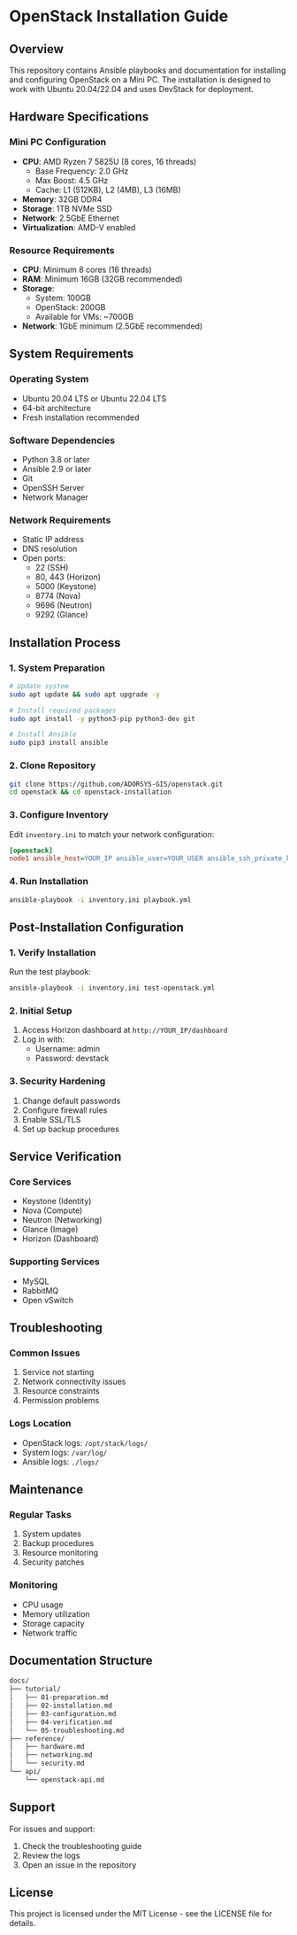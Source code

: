# OpenStack Installation Guide

## Overview

This repository contains Ansible playbooks and documentation for installing and configuring OpenStack on a Mini PC. The installation is designed to work with Ubuntu 20.04/22.04 and uses DevStack for deployment.

## Hardware Specifications

### Mini PC Configuration

- **CPU**: AMD Ryzen 7 5825U (8 cores, 16 threads)
  - Base Frequency: 2.0 GHz
  - Max Boost: 4.5 GHz
  - Cache: L1 (512KB), L2 (4MB), L3 (16MB)
- **Memory**: 32GB DDR4
- **Storage**: 1TB NVMe SSD
- **Network**: 2.5GbE Ethernet
- **Virtualization**: AMD-V enabled

### Resource Requirements

- **CPU**: Minimum 8 cores (16 threads)
- **RAM**: Minimum 16GB (32GB recommended)
- **Storage**:
  - System: 100GB
  - OpenStack: 200GB
  - Available for VMs: ~700GB
- **Network**: 1GbE minimum (2.5GbE recommended)

## System Requirements

### Operating System

- Ubuntu 20.04 LTS or Ubuntu 22.04 LTS
- 64-bit architecture
- Fresh installation recommended

### Software Dependencies

- Python 3.8 or later
- Ansible 2.9 or later
- Git
- OpenSSH Server
- Network Manager

### Network Requirements

- Static IP address
- DNS resolution
- Open ports:
  - 22 (SSH)
  - 80, 443 (Horizon)
  - 5000 (Keystone)
  - 8774 (Nova)
  - 9696 (Neutron)
  - 9292 (Glance)

## Installation Process

### 1. System Preparation

```bash
# Update system
sudo apt update && sudo apt upgrade -y

# Install required packages
sudo apt install -y python3-pip python3-dev git

# Install Ansible
sudo pip3 install ansible
```

### 2. Clone Repository

```bash
git clone https://github.com/ADORSYS-GIS/openstack.git
cd openstack && cd openstack-installation
```

### 3. Configure Inventory

Edit `inventory.ini` to match your network configuration:

```ini
[openstack]
node1 ansible_host=YOUR_IP ansible_user=YOUR_USER ansible_ssh_private_key_file=~/.ssh/id_rsa
```

### 4. Run Installation

```bash
ansible-playbook -i inventory.ini playbook.yml
```

## Post-Installation Configuration

### 1. Verify Installation

Run the test playbook:

```bash
ansible-playbook -i inventory.ini test-openstack.yml
```

### 2. Initial Setup

1. Access Horizon dashboard at `http://YOUR_IP/dashboard`
2. Log in with:
   - Username: admin
   - Password: devstack

### 3. Security Hardening

1. Change default passwords
2. Configure firewall rules
3. Enable SSL/TLS
4. Set up backup procedures

## Service Verification

### Core Services

- Keystone (Identity)
- Nova (Compute)
- Neutron (Networking)
- Glance (Image)
- Horizon (Dashboard)

### Supporting Services

- MySQL
- RabbitMQ
- Open vSwitch

## Troubleshooting

### Common Issues

1. Service not starting
2. Network connectivity issues
3. Resource constraints
4. Permission problems

### Logs Location

- OpenStack logs: `/opt/stack/logs/`
- System logs: `/var/log/`
- Ansible logs: `./logs/`

## Maintenance

### Regular Tasks

1. System updates
2. Backup procedures
3. Resource monitoring
4. Security patches

### Monitoring

- CPU usage
- Memory utilization
- Storage capacity
- Network traffic

## Documentation Structure

```sh
docs/
├── tutorial/
│   ├── 01-preparation.md
│   ├── 02-installation.md
│   ├── 03-configuration.md
│   ├── 04-verification.md
│   └── 05-troubleshooting.md
├── reference/
│   ├── hardware.md
│   ├── networking.md
│   └── security.md
└── api/
    └── openstack-api.md
```

## Support

For issues and support:

1. Check the troubleshooting guide
2. Review the logs
3. Open an issue in the repository

## License

This project is licensed under the MIT License - see the LICENSE file for details.
